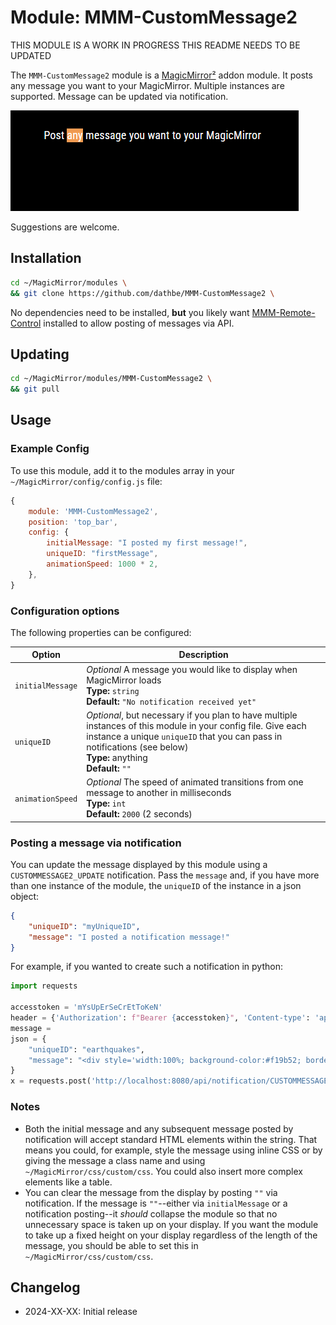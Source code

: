 # Module: MMM-CustomMessage2

THIS MODULE IS A WORK IN PROGRESS
THIS README NEEDS TO BE UPDATED 

The `MMM-CustomMessage2` module is a [MagicMirror²](https://github.com/MagicMirrorOrg/MagicMirror) addon module.  It posts any message you want to your MagicMirror.  Multiple instances are supported.  Message can be updated via notification.

![Example Screenshot](screenshot.png)

Suggestions are welcome.

## Installation

```bash
cd ~/MagicMirror/modules \
&& git clone https://github.com/dathbe/MMM-CustomMessage2 \
```

No dependencies need to be installed, **but** you likely want [MMM-Remote-Control](https://github.com/Jopyth/MMM-Remote-Control) installed to allow posting of messages via API.

## Updating

```sh
cd ~/MagicMirror/modules/MMM-CustomMessage2 \
&& git pull
```

## Usage

### Example Config
To use this module, add it to the modules array in your `~/MagicMirror/config/config.js` file:

````js
{
	module: 'MMM-CustomMessage2',
	position: 'top_bar',
	config: {
		initialMessage: "I posted my first message!",
		uniqueID: "firstMessage",
		animationSpeed: 1000 * 2,
	},
}
````

### Configuration options

The following properties can be configured:

| Option                | Description
|-----------------------|------------
|`initialMessage`	|*Optional* A message you would like to display when MagicMirror loads<br>**Type:** `string`<br>**Default:** `"No notification received yet"`
|`uniqueID`		|*Optional*, but necessary if you plan to have multiple instances of this module in your config file.  Give each instance a unique `uniqueID` that you can pass in notifications (see below)<br>**Type:** anything<br>**Default:** `""`
|`animationSpeed`	|*Optional* The speed of animated transitions from one message to another in milliseconds<br>**Type:** `int`<br>**Default:** `2000` (2 seconds)

### Posting a message via notification

You can update the message displayed by this module using a `CUSTOMMESSAGE2_UPDATE` notification.  Pass the `message` and, if you have more than one instance of the module, the `uniqueID` of the instance in a json object:

```json
{
	"uniqueID": "myUniqueID",
	"message": "I posted a notification message!"
}
```

For example, if you wanted to create such a notification in python:

```py
import requests 

accesstoken = 'mYsUpErSeCrEtToKeN'
header = {'Authorization': f"Bearer {accesstoken}", 'Content-type': 'application/json'}
message = 
json = {
	"uniqueID": "earthquakes",
	"message": "<div style='width:100%; background-color:#f19b52; border-radius: 7px; margin-bottom: 10px; padding: 10px;'>I posted a notification message!</div>"
}
x = requests.post('http://localhost:8080/api/notification/CUSTOMMESSAGE2_UPDATE', json=json, headers=header)
```

### Notes

* Both the initial message and any subsequent message posted by notification will accept standard HTML elements within the string.  That means you could, for example, style the message using inline CSS or by giving the message a class name and using `~/MagicMirror/css/custom/css`.  You could also insert more complex elements like a table.
* You can clear the message from the display by posting `""` via notification.  If the message is `""`--either via `initialMessage` or a notification posting--it *should* collapse the module so that no unnecessary space is taken up on your display.  If you want the module to take up a fixed height on your display regardless of the length of the message, you should be able to set this in `~/MagicMirror/css/custom/css`.

## Changelog

- 2024-XX-XX: Initial release
